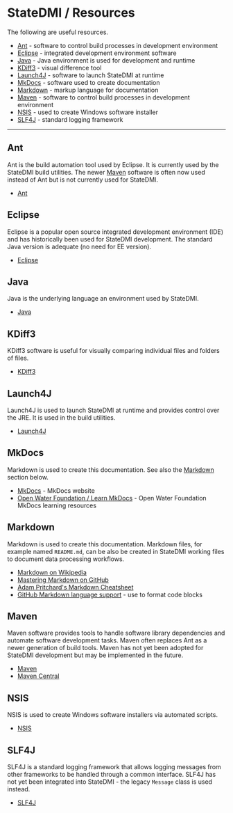 # StateDMI / Resources #

The following are useful resources.

*   [Ant](#ant) - software to control build processes in development environment
*   [Eclipse](#eclipse) - integrated development environment software
*   [Java](#java) - Java environment is used for development and runtime
*   [KDiff3](#kdiff3) - visual difference tool
*   [Launch4J](#launch4j) - software to launch StateDMI at runtime
*   [MkDocs](#mkdocs) - software used to create documentation
*   [Markdown](#markdown) - markup language for documentation
*   [Maven](#maven) - software to control build processes in development environment
*   [NSIS](#nsis) - used to create Windows software installer
*   [SLF4J](#slf4j) - standard logging framework

--------------------

## Ant ##

Ant is the build automation tool used by Eclipse.
It is currently used by the StateDMI build utilities.
The newer [Maven](#maven) software is often now used instead of Ant but is not currently used for StateDMI.

*   [Ant](https://ant.apache.org/)

## Eclipse ##

Eclipse is a popular open source integrated development environment (IDE) and has
historically been used for StateDMI development.
The standard Java version is adequate (no need for EE version).

*   [Eclipse](https://www.eclipse.org/ide/)

## Java ##

Java is the underlying language an environment used by StateDMI.

*   [Java](https://www.oracle.com/java/index.html)

## KDiff3 ##

KDiff3 software is useful for visually comparing individual files and folders of files.

*   [KDiff3](https://kdiff3.sourceforge.net/)

## Launch4J ##

Launch4J is used to launch StateDMI at runtime and provides control over the JRE.
It is used in the build utilities.

*   [Launch4J](https://launch4j.sourceforge.net/)

## MkDocs ##

Markdown is used to create this documentation. See also the [Markdown](#markdown) section below.

*   [MkDocs](https://www.mkdocs.org/) - MkDocs website
*   [Open Water Foundation / Learn MkDocs](https://learn.openwaterfoundation.org/owf-learn-mkdocs/) - Open Water Foundation MkDocs learning resources

## Markdown ##

Markdown is used to create this documentation.
Markdown files, for example named `README.md`, can be also be created in StateDMI working files to
document data processing workflows.

*   [Markdown on Wikipedia](https://en.wikipedia.org/wiki/Markdown)
*   [Mastering Markdown on GitHub](https://guides.github.com/features/mastering-markdown/)
*   [Adam Pritchard's Markdown Cheatsheet](https://github.com/adam-p/markdown-here/wiki/Markdown-Cheatsheet)
*   [GitHub Markdown language support](https://github.com/github/linguist/blob/master/lib/linguist/languages.yml) - use to format code blocks

## Maven ##

Maven software provides tools to handle software library dependencies and automate software development tasks.
Maven often replaces Ant as a newer generation of build tools.
Maven has not yet been adopted for StateDMI development but may be implemented in the future.

*   [Maven](https://maven.apache.org/)
*   [Maven Central](https://search.maven.org/)

## NSIS ##

NSIS is used to create Windows software installers via automated scripts.

*   [NSIS](https://sourceforge.net/projects/nsis/)

## SLF4J ##

SLF4J is a standard logging framework that allows logging messages from other frameworks
to be handled through a common interface.
SLF4J has not yet been integrated into StateDMI - the legacy `Message` class is used instead.


*   [SLF4J](https://www.slf4j.org/)
